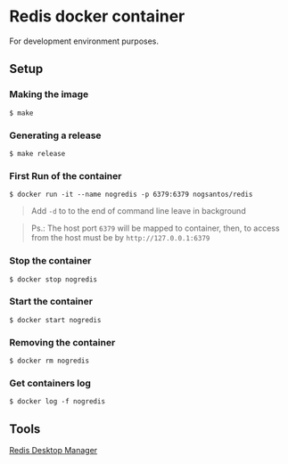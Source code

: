 # Redis docker container

For development environment purposes.

## Setup

### Making the image

```shell
$ make
```

### Generating a release

```shell
$ make release
```

### First Run of the container

```shell
$ docker run -it --name nogredis -p 6379:6379 nogsantos/redis
```
> Add `-d` to to the end of command line leave in background

> Ps.: The host port `6379` will be mapped to container, then, to access from the host must be by `http://127.0.0.1:6379`

### Stop the container

```shell
$ docker stop nogredis
```

### Start the container

```shell
$ docker start nogredis
```

### Removing the container

```shell
$ docker rm nogredis
```

### Get containers log

```shell
$ docker log -f nogredis
```

## Tools

[Redis Desktop Manager](https://redisdesktop.com/)